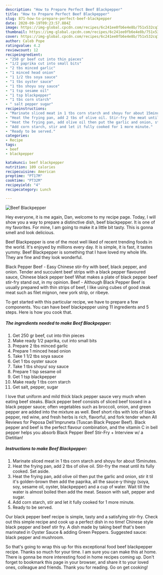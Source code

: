 ```yaml
---
description: "How to Prepare Perfect Beef Blackpepper"
title: "How to Prepare Perfect Beef Blackpepper"
slug: 871-how-to-prepare-perfect-beef-blackpepper
date: 2020-09-19T09:23:57.884Z
image: https://img-global.cpcdn.com/recipes/6c241ee0fb6e4e8b/751x532cq70/beef-blackpepper-recipe-main-photo.jpg
thumbnail: https://img-global.cpcdn.com/recipes/6c241ee0fb6e4e8b/751x532cq70/beef-blackpepper-recipe-main-photo.jpg
cover: https://img-global.cpcdn.com/recipes/6c241ee0fb6e4e8b/751x532cq70/beef-blackpepper-recipe-main-photo.jpg
author: Caleb Pope
ratingvalue: 4.2
reviewcount: 12
recipeingredient:
- "250 gr beef cut into thin pieces"
- "1/2 paprika cut into small bits"
- "2 tbs minced garlic"
- "1 minced head onion"
- "1 1/2 tbs soya sauce"
- "1 tbs oyster sauce"
- "1 tbs shoyu soy sauce"
- "1 tsp sesame oil"
- "1 tsp blackpepper"
- "1 tbs corn starch"
- " salt pepper sugar"
recipeinstructions:
- "Marinate sliced meat in 1 tbs corn starch and shoyu for about 15minutes."
- "Heat the frying pan, add 2 tbs of olive oil. Stir-fry the meat until its fully cooked. Set aside."
- "Heat the frying pan, add olive oil then put the garlic and onion, stir it til it&#39;s golden-brown then add the paprika, all the sauce-y thingy (soya, soy, sesame oil, oyster, blackpepper) and a cup of water. Wait till the water is almost boiled then add the meat. Season with salt, pepper and sugar."
- "Add corn starch, stir and let it fully cooked for 1 more minute."
- "Ready to be served."
categories:
- Recipe
tags:
- beef
- blackpepper

katakunci: beef blackpepper 
nutrition: 109 calories
recipecuisine: American
preptime: "PT17M"
cooktime: "PT32M"
recipeyield: "4"
recipecategory: Lunch

---
```



![Beef Blackpepper](https://img-global.cpcdn.com/recipes/6c241ee0fb6e4e8b/751x532cq70/beef-blackpepper-recipe-main-photo.jpg)

Hey everyone, it is me again, Dan, welcome to my recipe page. Today, I will show you a way to prepare a distinctive dish, beef blackpepper. It is one of my favorites. For mine, I am going to make it a little bit tasty. This is gonna smell and look delicious.

Beef Blackpepper is one of the most well liked of recent trending foods in the world. It's enjoyed by millions every day. It is simple, it is fast, it tastes yummy. Beef Blackpepper is something that I have loved my whole life. They are fine and they look wonderful.

Black Pepper Beef - Easy Chinese stir-fry with beef, black pepper, and onion. Tender and succulent beef strips with a black pepper flavoured sauce, Chinese black pepper beef What makes a plate of black pepper beef stir-fry stand out, in my opinion. Beef - Although Black Pepper Beef is usually prepared with thin strips of beef, I like using cubes of good steak meat such as filet mignon, new york strip, or ribeye.


To get started with this particular recipe, we have to prepare a few components. You can have beef blackpepper using 11 ingredients and 5 steps. Here is how you cook that.

<!--inarticleads1-->

##### The ingredients needed to make Beef Blackpepper:

1. Get 250 gr beef, cut into thin pieces
1. Make ready 1/2 paprika, cut into small bits
1. Prepare 2 tbs minced garlic
1. Prepare 1 minced head onion
1. Take 1 1/2 tbs soya sauce
1. Get 1 tbs oyster sauce
1. Take 1 tbs shoyu/ soy sauce
1. Prepare 1 tsp sesame oil
1. Get 1 tsp blackpepper
1. Make ready 1 tbs corn starch
1. Get  salt, pepper, sugar


I love that uniform and mild thick black pepper sauce very much when eating beef steaks. Black pepper beef consists of sliced beef tossed in a black pepper sauce; often vegetables such as broccoli, onion, and green pepper are added into the mixture as well. Beef short ribs with lots of black pepper, red wine, and fresh herbs is rich, flavorful, and fork tender when All Reviews for Peposa Dell&#39;Impruneta (Tuscan Black Pepper Beef). Black pepper and beef is the perfect flavour combination, and the vitamin C in bell pepper helps you absorb Black Pepper Beef Stir-Fry + Interview w/ a Dietitian! 

<!--inarticleads2-->

##### Instructions to make Beef Blackpepper:

1. Marinate sliced meat in 1 tbs corn starch and shoyu for about 15minutes.
1. Heat the frying pan, add 2 tbs of olive oil. Stir-fry the meat until its fully cooked. Set aside.
1. Heat the frying pan, add olive oil then put the garlic and onion, stir it til it&#39;s golden-brown then add the paprika, all the sauce-y thingy (soya, soy, sesame oil, oyster, blackpepper) and a cup of water. Wait till the water is almost boiled then add the meat. Season with salt, pepper and sugar.
1. Add corn starch, stir and let it fully cooked for 1 more minute.
1. Ready to be served.


Our black pepper beef recipe is simple, tasty and a satisfying stir-fry. Check out this simple recipe and cook up a perfect dish in no time! Chinese style black pepper and beef stir fry. A dish made by taking beef that&#39;s been marinated in Oyster Sauce &amp; adding Green Peppers. Suggested sauce: black pepper and mushroom. 

So that's going to wrap this up for this exceptional food beef blackpepper recipe. Thanks so much for your time. I am sure you can make this at home. There is gonna be more interesting food in home recipes coming up. Don't forget to bookmark this page in your browser, and share it to your loved ones, colleague and friends. Thank you for reading. Go on get cooking!
